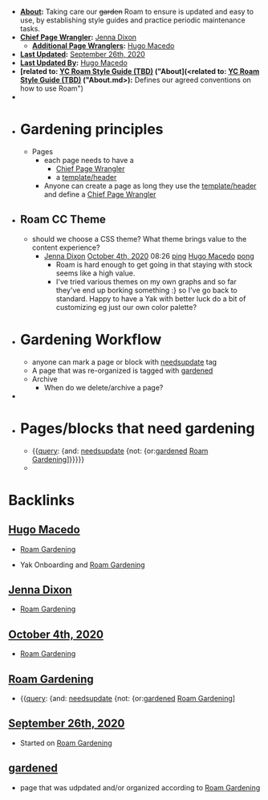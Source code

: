 - **[About](<About.md>):** Taking care our ~~garden~~ Roam to ensure is updated and easy to use, by establishing style guides and practice periodic maintenance tasks.
- **[Chief Page Wrangler](<Chief Page Wrangler.md>):** [Jenna Dixon](<Jenna Dixon.md>)
    - **[Additional Page Wranglers](<Additional Page Wranglers.md>):** [Hugo Macedo](<Hugo Macedo.md>)
- **[Last Updated](<Last Updated.md>):** [September 26th, 2020](<September 26th, 2020.md>)
- **[Last Updated By](<Last Updated By.md>):** [Hugo Macedo](<Hugo Macedo.md>)  
- **[related to: [YC Roam Style Guide (TBD)](<YC Roam Style Guide (TBD).md>) ("About](<related to: [YC Roam Style Guide (TBD)](<YC Roam Style Guide (TBD).md>) ("About.md>):** Defines our agreed conventions on how to use Roam")
- 
- # Gardening principles 
    - Pages
        - each page needs to have a
            - [Chief Page Wrangler](<Chief Page Wrangler.md>)
            - a [template/header](<template/header.md>)
        - Anyone can create a page as long they use the [template/header](<template/header.md>) and define a [Chief Page Wrangler](<Chief Page Wrangler.md>)
- ## Roam CC Theme
    - should we choose a CSS theme? What theme brings value to the content experience?
        - [Jenna Dixon](<Jenna Dixon.md>) [October 4th, 2020](<October 4th, 2020.md>) 08:26 [ping](<ping.md>) [Hugo Macedo](<Hugo Macedo.md>) [pong](<pong.md>)
            - Roam is hard enough to get going in that staying with stock seems like a high value.
            - I've tried various themes on my own graphs and so far they've end up borking something :} so I've go back to standard. Happy to have a Yak with better luck do a bit of customizing eg just our own color palette?
- # Gardening Workflow
    - anyone can mark a page or block with [needsupdate](<needsupdate.md>) tag
    - A page that was re-organized is tagged with [gardened](<gardened.md>) 
    - Archive
        - When do we delete/archive a page?
- 
- # Pages/blocks that need gardening
    - {{[query](<query.md>): {and: [needsupdate](<needsupdate.md>) {not: {or:[gardened](<gardened.md>) [Roam Gardening](<Roam Gardening.md>)]}}}}}
    - 

# Backlinks
## [Hugo Macedo](<Hugo Macedo.md>)
- [Roam Gardening](<Roam Gardening.md>)

- Yak Onboarding and [Roam Gardening](<Roam Gardening.md>)

## [Jenna Dixon](<Jenna Dixon.md>)
- [Roam Gardening](<Roam Gardening.md>)

## [October 4th, 2020](<October 4th, 2020.md>)
- [Roam Gardening](<Roam Gardening.md>)

## [Roam Gardening](<Roam Gardening.md>)
- {{[query](<query.md>): {and: [needsupdate](<needsupdate.md>) {not: {or:[gardened](<gardened.md>) [Roam Gardening](<Roam Gardening.md>)]

## [September 26th, 2020](<September 26th, 2020.md>)
- Started on [Roam Gardening](<Roam Gardening.md>)

## [gardened](<gardened.md>)
- page that was udpdated and/or organized according to [Roam Gardening](<Roam Gardening.md>)

